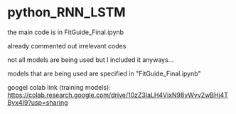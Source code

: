 # python_RNN_LSTM

the main code is in FitGuide_Final.ipynb

already commented out irrelevant codes

not all models are being used but I included it anyways...

models that are being used are specified in "FitGuide_Final.ipynb"


googel colab link (training models):
  https://colab.research.google.com/drive/10zZ3laLH4VixN98vWvv2wBHj4TByx4I9?usp=sharing

